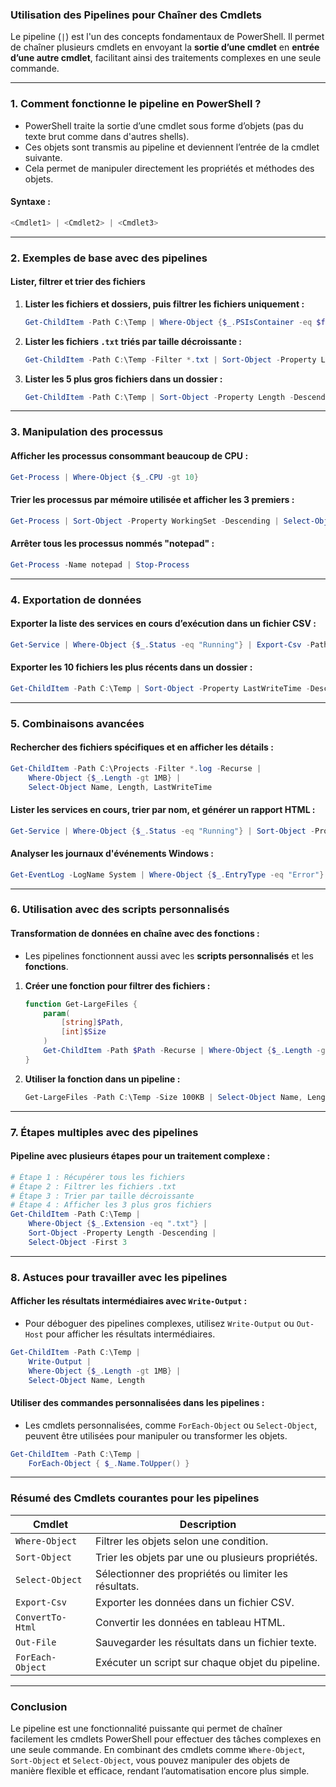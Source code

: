 ### **Utilisation des Pipelines pour Chaîner des Cmdlets**

Le pipeline (`|`) est l'un des concepts fondamentaux de PowerShell. Il permet de chaîner plusieurs cmdlets en envoyant la **sortie d’une cmdlet** en **entrée d’une autre cmdlet**, facilitant ainsi des traitements complexes en une seule commande.

---

### **1. Comment fonctionne le pipeline en PowerShell ?**
- PowerShell traite la sortie d’une cmdlet sous forme d’objets (pas du texte brut comme dans d'autres shells).
- Ces objets sont transmis au pipeline et deviennent l’entrée de la cmdlet suivante.
- Cela permet de manipuler directement les propriétés et méthodes des objets.

#### **Syntaxe :**
```powershell
<Cmdlet1> | <Cmdlet2> | <Cmdlet3>
```

---

### **2. Exemples de base avec des pipelines**

#### **Lister, filtrer et trier des fichiers**
1. **Lister les fichiers et dossiers, puis filtrer les fichiers uniquement :**
   ```powershell
   Get-ChildItem -Path C:\Temp | Where-Object {$_.PSIsContainer -eq $false}
   ```

2. **Lister les fichiers `.txt` triés par taille décroissante :**
   ```powershell
   Get-ChildItem -Path C:\Temp -Filter *.txt | Sort-Object -Property Length -Descending
   ```

3. **Lister les 5 plus gros fichiers dans un dossier :**
   ```powershell
   Get-ChildItem -Path C:\Temp | Sort-Object -Property Length -Descending | Select-Object -First 5
   ```

---

### **3. Manipulation des processus**

#### **Afficher les processus consommant beaucoup de CPU :**
```powershell
Get-Process | Where-Object {$_.CPU -gt 10}
```

#### **Trier les processus par mémoire utilisée et afficher les 3 premiers :**
```powershell
Get-Process | Sort-Object -Property WorkingSet -Descending | Select-Object -First 3
```

#### **Arrêter tous les processus nommés "notepad" :**
```powershell
Get-Process -Name notepad | Stop-Process
```

---

### **4. Exportation de données**

#### **Exporter la liste des services en cours d’exécution dans un fichier CSV :**
```powershell
Get-Service | Where-Object {$_.Status -eq "Running"} | Export-Csv -Path C:\Temp\Services.csv -NoTypeInformation
```

#### **Exporter les 10 fichiers les plus récents dans un dossier :**
```powershell
Get-ChildItem -Path C:\Temp | Sort-Object -Property LastWriteTime -Descending | Select-Object -First 10 | Export-Csv -Path C:\Temp\RecentFiles.csv -NoTypeInformation
```

---

### **5. Combinaisons avancées**

#### **Rechercher des fichiers spécifiques et en afficher les détails :**
```powershell
Get-ChildItem -Path C:\Projects -Filter *.log -Recurse |
    Where-Object {$_.Length -gt 1MB} |
    Select-Object Name, Length, LastWriteTime
```

#### **Lister les services en cours, trier par nom, et générer un rapport HTML :**
```powershell
Get-Service | Where-Object {$_.Status -eq "Running"} | Sort-Object -Property Name | ConvertTo-Html -Property Name, Status, StartType | Out-File -Path C:\Temp\ServicesReport.html
```

#### **Analyser les journaux d'événements Windows :**
```powershell
Get-EventLog -LogName System | Where-Object {$_.EntryType -eq "Error"} | Select-Object Source, EventID, Message
```

---

### **6. Utilisation avec des scripts personnalisés**

#### **Transformation de données en chaîne avec des fonctions :**
- Les pipelines fonctionnent aussi avec les **scripts personnalisés** et les **fonctions**.

1. **Créer une fonction pour filtrer des fichiers :**
   ```powershell
   function Get-LargeFiles {
       param(
           [string]$Path,
           [int]$Size
       )
       Get-ChildItem -Path $Path -Recurse | Where-Object {$_.Length -gt $Size}
   }
   ```

2. **Utiliser la fonction dans un pipeline :**
   ```powershell
   Get-LargeFiles -Path C:\Temp -Size 100KB | Select-Object Name, Length
   ```

---

### **7. Étapes multiples avec des pipelines**

#### **Pipeline avec plusieurs étapes pour un traitement complexe :**
```powershell
# Étape 1 : Récupérer tous les fichiers
# Étape 2 : Filtrer les fichiers .txt
# Étape 3 : Trier par taille décroissante
# Étape 4 : Afficher les 3 plus gros fichiers
Get-ChildItem -Path C:\Temp |
    Where-Object {$_.Extension -eq ".txt"} |
    Sort-Object -Property Length -Descending |
    Select-Object -First 3
```

---

### **8. Astuces pour travailler avec les pipelines**

#### **Afficher les résultats intermédiaires avec `Write-Output` :**
- Pour déboguer des pipelines complexes, utilisez `Write-Output` ou `Out-Host` pour afficher les résultats intermédiaires.

```powershell
Get-ChildItem -Path C:\Temp |
    Write-Output |
    Where-Object {$_.Length -gt 1MB} |
    Select-Object Name, Length
```

#### **Utiliser des commandes personnalisées dans les pipelines :**
- Les cmdlets personnalisées, comme `ForEach-Object` ou `Select-Object`, peuvent être utilisées pour manipuler ou transformer les objets.

```powershell
Get-ChildItem -Path C:\Temp |
    ForEach-Object { $_.Name.ToUpper() }
```

---

### **Résumé des Cmdlets courantes pour les pipelines**

| Cmdlet             | Description                                          |
|--------------------|------------------------------------------------------|
| `Where-Object`     | Filtrer les objets selon une condition.              |
| `Sort-Object`      | Trier les objets par une ou plusieurs propriétés.    |
| `Select-Object`    | Sélectionner des propriétés ou limiter les résultats.|
| `Export-Csv`       | Exporter les données dans un fichier CSV.            |
| `ConvertTo-Html`   | Convertir les données en tableau HTML.               |
| `Out-File`         | Sauvegarder les résultats dans un fichier texte.     |
| `ForEach-Object`   | Exécuter un script sur chaque objet du pipeline.     |

---

### **Conclusion**
Le pipeline est une fonctionnalité puissante qui permet de chaîner facilement les cmdlets PowerShell pour effectuer des tâches complexes en une seule commande. En combinant des cmdlets comme `Where-Object`, `Sort-Object` et `Select-Object`, vous pouvez manipuler des objets de manière flexible et efficace, rendant l’automatisation encore plus simple.